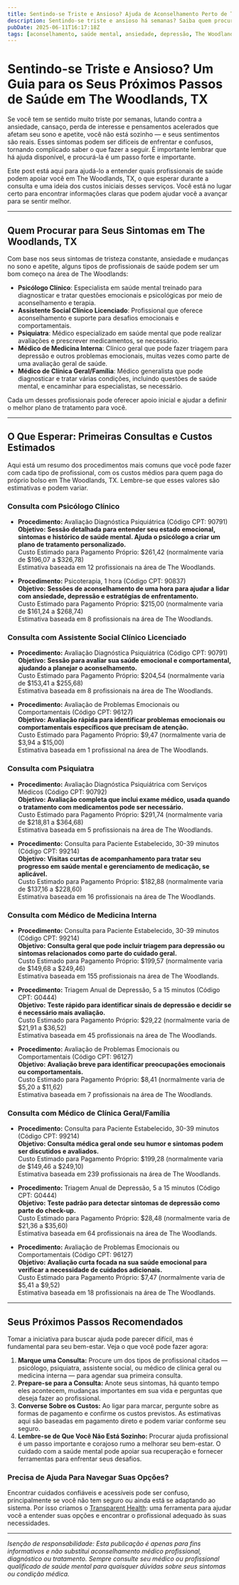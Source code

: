 ```yaml
---
title: Sentindo-se Triste e Ansioso? Ajuda de Aconselhamento Perto de The Woodlands, TX  
description: Sentindo-se triste e ansioso há semanas? Saiba quem procurar para aconselhamento em The Woodlands, TX, e como podem ser os custos iniciais.  
pubDate: 2025-06-11T16:17:18Z  
tags: [aconselhamento, saúde mental, ansiedade, depressão, The Woodlands TX, terapia, transparência de custos]  
---
```


# Sentindo-se Triste e Ansioso? Um Guia para os Seus Próximos Passos de Saúde em The Woodlands, TX

Se você tem se sentido muito triste por semanas, lutando contra a ansiedade, cansaço, perda de interesse e pensamentos acelerados que afetam seu sono e apetite, você não está sozinho — e seus sentimentos são reais. Esses sintomas podem ser difíceis de enfrentar e confusos, tornando complicado saber o que fazer a seguir. É importante lembrar que há ajuda disponível, e procurá-la é um passo forte e importante.

Este post está aqui para ajudá-lo a entender quais profissionais de saúde podem apoiar você em The Woodlands, TX, o que esperar durante a consulta e uma ideia dos custos iniciais desses serviços. Você está no lugar certo para encontrar informações claras que podem ajudar você a avançar para se sentir melhor.

---

## Quem Procurar para Seus Sintomas em The Woodlands, TX

Com base nos seus sintomas de tristeza constante, ansiedade e mudanças no sono e apetite, alguns tipos de profissionais de saúde podem ser um bom começo na área de The Woodlands:

- **Psicólogo Clínico**: Especialista em saúde mental treinado para diagnosticar e tratar questões emocionais e psicológicas por meio de aconselhamento e terapia.
- **Assistente Social Clínico Licenciado**: Profissional que oferece aconselhamento e suporte para desafios emocionais e comportamentais.
- **Psiquiatra**: Médico especializado em saúde mental que pode realizar avaliações e prescrever medicamentos, se necessário.
- **Médico de Medicina Interna**: Clínico geral que pode fazer triagem para depressão e outros problemas emocionais, muitas vezes como parte de uma avaliação geral de saúde.
- **Médico de Clínica Geral/Família**: Médico generalista que pode diagnosticar e tratar várias condições, incluindo questões de saúde mental, e encaminhar para especialistas, se necessário.

Cada um desses profissionais pode oferecer apoio inicial e ajudar a definir o melhor plano de tratamento para você.

---

## O Que Esperar: Primeiras Consultas e Custos Estimados

Aqui está um resumo dos procedimentos mais comuns que você pode fazer com cada tipo de profissional, com os custos médios para quem paga do próprio bolso em The Woodlands, TX. Lembre-se que esses valores são estimativas e podem variar.

### Consulta com Psicólogo Clínico

- **Procedimento:** Avaliação Diagnóstica Psiquiátrica (Código CPT: 90791)  
  **Objetivo:** **Sessão detalhada para entender seu estado emocional, sintomas e histórico de saúde mental. Ajuda o psicólogo a criar um plano de tratamento personalizado.**   
  Custo Estimado para Pagamento Próprio: $261,42 (normalmente varia de $196,07 a $326,78)  
  Estimativa baseada em 12 profissionais na área de The Woodlands.

- **Procedimento:** Psicoterapia, 1 hora (Código CPT: 90837)  
  **Objetivo:** **Sessões de aconselhamento de uma hora para ajudar a lidar com ansiedade, depressão e estratégias de enfrentamento.**   
  Custo Estimado para Pagamento Próprio: $215,00 (normalmente varia de $161,24 a $268,74)  
  Estimativa baseada em 8 profissionais na área de The Woodlands.

### Consulta com Assistente Social Clínico Licenciado

- **Procedimento:** Avaliação Diagnóstica Psiquiátrica (Código CPT: 90791)  
  **Objetivo:** **Sessão para avaliar sua saúde emocional e comportamental, ajudando a planejar o aconselhamento.**  
  Custo Estimado para Pagamento Próprio: $204,54 (normalmente varia de $153,41 a $255,68)  
  Estimativa baseada em 8 profissionais na área de The Woodlands.

- **Procedimento:** Avaliação de Problemas Emocionais ou Comportamentais (Código CPT: 96127)  
  **Objetivo:** **Avaliação rápida para identificar problemas emocionais ou comportamentais específicos que precisam de atenção.**  
  Custo Estimado para Pagamento Próprio: $9,47 (normalmente varia de $3,94 a $15,00)  
  Estimativa baseada em 1 profissional na área de The Woodlands.

### Consulta com Psiquiatra

- **Procedimento:** Avaliação Diagnóstica Psiquiátrica com Serviços Médicos (Código CPT: 90792)  
  **Objetivo:** **Avaliação completa que inclui exame médico, usada quando o tratamento com medicamentos pode ser necessário.**  
  Custo Estimado para Pagamento Próprio: $291,74 (normalmente varia de $218,81 a $364,68)  
  Estimativa baseada em 5 profissionais na área de The Woodlands.

- **Procedimento:** Consulta para Paciente Estabelecido, 30-39 minutos (Código CPT: 99214)  
  **Objetivo:** **Visitas curtas de acompanhamento para tratar seu progresso em saúde mental e gerenciamento de medicação, se aplicável.**  
  Custo Estimado para Pagamento Próprio: $182,88 (normalmente varia de $137,16 a $228,60)  
  Estimativa baseada em 16 profissionais na área de The Woodlands.

### Consulta com Médico de Medicina Interna

- **Procedimento:** Consulta para Paciente Estabelecido, 30-39 minutos (Código CPT: 99214)  
  **Objetivo:** **Consulta geral que pode incluir triagem para depressão ou sintomas relacionados como parte do cuidado geral.**  
  Custo Estimado para Pagamento Próprio: $199,57 (normalmente varia de $149,68 a $249,46)  
  Estimativa baseada em 155 profissionais na área de The Woodlands.

- **Procedimento:** Triagem Anual de Depressão, 5 a 15 minutos (Código CPT: G0444)  
  **Objetivo:** **Teste rápido para identificar sinais de depressão e decidir se é necessário mais avaliação.**  
  Custo Estimado para Pagamento Próprio: $29,22 (normalmente varia de $21,91 a $36,52)  
  Estimativa baseada em 45 profissionais na área de The Woodlands.

- **Procedimento:** Avaliação de Problemas Emocionais ou Comportamentais (Código CPT: 96127)  
  **Objetivo:** **Avaliação breve para identificar preocupações emocionais ou comportamentais.**  
  Custo Estimado para Pagamento Próprio: $8,41 (normalmente varia de $5,20 a $11,62)  
  Estimativa baseada em 7 profissionais na área de The Woodlands.

### Consulta com Médico de Clínica Geral/Família

- **Procedimento:** Consulta para Paciente Estabelecido, 30-39 minutos (Código CPT: 99214)  
  **Objetivo:** **Consulta médica geral onde seu humor e sintomas podem ser discutidos e avaliados.**  
  Custo Estimado para Pagamento Próprio: $199,28 (normalmente varia de $149,46 a $249,10)  
  Estimativa baseada em 239 profissionais na área de The Woodlands.

- **Procedimento:** Triagem Anual de Depressão, 5 a 15 minutos (Código CPT: G0444)  
  **Objetivo:** **Teste padrão para detectar sintomas de depressão como parte do check-up.**  
  Custo Estimado para Pagamento Próprio: $28,48 (normalmente varia de $21,36 a $35,60)  
  Estimativa baseada em 64 profissionais na área de The Woodlands.

- **Procedimento:** Avaliação de Problemas Emocionais ou Comportamentais (Código CPT: 96127)  
  **Objetivo:** **Avaliação curta focada na sua saúde emocional para verificar a necessidade de cuidados adicionais.**  
  Custo Estimado para Pagamento Próprio: $7,47 (normalmente varia de $5,41 a $9,52)  
  Estimativa baseada em 18 profissionais na área de The Woodlands.

---

## Seus Próximos Passos Recomendados

Tomar a iniciativa para buscar ajuda pode parecer difícil, mas é fundamental para seu bem-estar. Veja o que você pode fazer agora:

1. **Marque uma Consulta:** Procure um dos tipos de profissional citados — psicólogo, psiquiatra, assistente social, ou médico de clínica geral ou medicina interna — para agendar sua primeira consulta.  
2. **Prepare-se para a Consulta:** Anote seus sintomas, há quanto tempo eles acontecem, mudanças importantes em sua vida e perguntas que deseja fazer ao profissional.  
3. **Converse Sobre os Custos:** Ao ligar para marcar, pergunte sobre as formas de pagamento e confirme os custos previstos. As estimativas aqui são baseadas em pagamento direto e podem variar conforme seu seguro.  
4. **Lembre-se de Que Você Não Está Sozinho:** Procurar ajuda profissional é um passo importante e corajoso rumo a melhorar seu bem-estar. O cuidado com a saúde mental pode apoiar sua recuperação e fornecer ferramentas para enfrentar seus desafios.

### Precisa de Ajuda Para Navegar Suas Opções?

Encontrar cuidados confiáveis e acessíveis pode ser confuso, principalmente se você não tem seguro ou ainda está se adaptando ao sistema. Por isso criamos o [Transparent Health](https://transparenthealth.ai): uma ferramenta para ajudar você a entender suas opções e encontrar o profissional adequado às suas necessidades.

---

*Isenção de responsabilidade: Esta publicação é apenas para fins informativos e não substitui aconselhamento médico profissional, diagnóstico ou tratamento. Sempre consulte seu médico ou profissional qualificado de saúde mental para quaisquer dúvidas sobre seus sintomas ou condição médica.*
